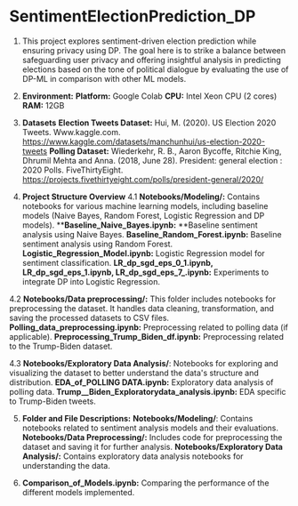 # SentimentElectionPrediction_DP

   
1. This project explores sentiment-driven election prediction while ensuring privacy using DP. The goal here is to strike a balance between safeguarding user privacy and offering insightful analysis in predicting elections based on the tone of political dialogue by evaluating the use of DP-ML in comparison with other ML models.

2. **Environment:**
**Platform:** Google Colab
**CPU:** Intel Xeon CPU (2 cores)
**RAM:** 12GB

3. **Datasets**
**Election Tweets Dataset:** Hui, M. (2020). US Election 2020 Tweets. Www.kaggle.com. https://www.kaggle.com/datasets/manchunhui/us-election-2020-tweets
**Polling Dataset:** Wiederkehr, R. B., Aaron Bycoffe, Ritchie King, Dhrumil Mehta and Anna. (2018, June 28). President: general election : 2020 Polls. FiveThirtyEight. https://projects.fivethirtyeight.com/polls/president-general/2020/

4. **Project Structure Overview**
4.1 **Notebooks/Modeling/:** Contains notebooks for various machine learning models, including baseline models (Naive Bayes, Random Forest, Logistic Regression and DP models). 
****Baseline_Naive_Bayes.ipynb:** **Baseline sentiment analysis using Naive Bayes.
**Baseline_Random_Forest.ipynb:** Baseline sentiment analysis using Random Forest.
**Logistic_Regression_Model.ipynb:** Logistic Regression model for sentiment classification.
**LR_dp_sgd_eps_0_1.ipynb, LR_dp_sgd_eps_1.ipynb, LR_dp_sgd_eps_7_.ipynb:** Experiments to integrate DP into Logistic Regression.

4.2 **Notebooks/Data preprocessing/:** This folder includes notebooks for preprocessing the dataset. It handles data cleaning, transformation, and saving the processed datasets to CSV files.
**Polling_data_preprocessing.ipynb:** Preprocessing related to polling data (if applicable).
**Preprocessing_Trump_Biden_df.ipynb:** Preprocessing related to the Trump-Biden dataset.

4.3 **Notebooks/Exploratory Data Analysis/**: Notebooks for exploring and visualizing the dataset to better understand the data's structure and distribution.
**EDA_of_POLLING DATA.ipynb:** Exploratory data analysis of polling data.
**Trump__Biden_Exploratorydata_analysis.ipynb:** EDA specific to Trump-Biden tweets.

5. **Folder and File Descriptions:**
**Notebooks/Modeling/**: Contains notebooks related to sentiment analysis models and their evaluations.
**Notebooks/Data Preprocessing/:** Includes code for preprocessing the dataset and saving it for further analysis.
**Notebooks/Exploratory Data Analysis/:** Contains exploratory data analysis notebooks for understanding the data.

6. **Comparison_of_Models.ipynb:** Comparing the performance of the different models implemented.
